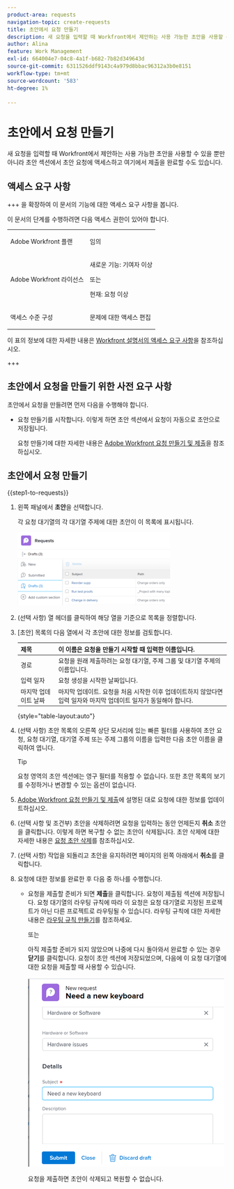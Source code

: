 ```yaml
---
product-area: requests
navigation-topic: create-requests
title: 초안에서 요청 만들기
description: 새 요청을 입력할 때 Workfront에서 제안하는 사용 가능한 초안을 사용할 수 있을 뿐만 아니라 초안 섹션에서 초안 요청에 액세스하고 여기에서 제출을 완료할 수도 있습니다.
author: Alina
feature: Work Management
exl-id: 664004e7-04c8-4a1f-b682-7b82d349643d
source-git-commit: 6311526ddf9143c4a979d8bbac96312a3b0e8151
workflow-type: tm+mt
source-wordcount: '583'
ht-degree: 1%

---
```


# 초안에서 요청 만들기

새 요청을 입력할 때 Workfront에서 제안하는 사용 가능한 초안을 사용할 수 있을 뿐만 아니라 초안 섹션에서 초안 요청에 액세스하고 여기에서 제출을 완료할 수도 있습니다.

## 액세스 요구 사항

+++ 을 확장하여 이 문서의 기능에 대한 액세스 요구 사항을 봅니다.

이 문서의 단계를 수행하려면 다음 액세스 권한이 있어야 합니다.

<table style="table-layout:auto"> 
 <col> 
 <col> 
 <tbody> 
  <tr> 
   <td role="rowheader">Adobe Workfront 플랜</td> 
   <td> <p>임의 </p> </td> 
  </tr> 
  <tr> 
   <td role="rowheader">Adobe Workfront 라이선스</td> 
   <td> <p>새로운 기능: 기여자 이상</p>
   또는
   <p>현재: 요청 이상</p>
    </td> 
  </tr> 
  <tr> 
   <td role="rowheader">액세스 수준 구성</td> 
   <td> <p>문제에 대한 액세스 편집</p>  </td> 
  </tr> 
 </tbody> 
</table>

이 표의 정보에 대한 자세한 내용은 [Workfront 설명서의 액세스 요구 사항](/help/quicksilver/administration-and-setup/add-users/access-levels-and-object-permissions/access-level-requirements-in-documentation.md)을 참조하십시오.

+++

## 초안에서 요청을 만들기 위한 사전 요구 사항

초안에서 요청을 만들려면 먼저 다음을 수행해야 합니다. 

* 요청 만들기를 시작합니다. 이렇게 하면 초안 섹션에서 요청이 자동으로 초안으로 저장됩니다.

  요청 만들기에 대한 자세한 내용은 [Adobe Workfront 요청 만들기 및 제출](../../../manage-work/requests/create-requests/create-submit-requests.md)을 참조하십시오.

## 초안에서 요청 만들기

{{step1-to-requests}}

1. 왼쪽 패널에서 **초안**&#x200B;을 선택합니다.

   각 요청 대기열의 각 대기열 주제에 대한 초안이 이 목록에 표시됩니다.

   ![](assets/nwe-drafts-section-with-list-of-drafts-350x169.png)

1. (선택 사항) 열 헤더를 클릭하여 해당 열을 기준으로 목록을 정렬합니다.

1. [초안] 목록의 다음 열에서 각 초안에 대한 정보를 검토합니다.

   | 제목 | 이 이름은 요청을 만들기 시작할 때 입력한 이름입니다. |
   |---|---|
   | 경로 | 요청을 원래 제출하려는 요청 대기열, 주제 그룹 및 대기열 주제의 이름입니다. |
   | 입력 일자 | 요청 생성을 시작한 날짜입니다. |
   | 마지막 업데이트 날짜 | 마지막 업데이트. 요청을 처음 시작한 이후 업데이트하지 않았다면 입력 일자와 마지막 업데이트 일자가 동일해야 합니다. |

   {style="table-layout:auto"}

1. (선택 사항) 초안 목록의 오른쪽 상단 모서리에 있는 빠른 필터를 사용하여 초안 요청, 요청 대기열, 대기열 주제 또는 주제 그룹의 이름을 입력한 다음 초안 이름을 클릭하여 엽니다.

   >[!TIP]
   >
   >요청 영역의 초안 섹션에는 영구 필터를 적용할 수 없습니다. 또한 초안 목록의 보기를 수정하거나 변경할 수 있는 옵션이 없습니다.

1. [Adobe Workfront 요청 만들기 및 제출](../../../manage-work/requests/create-requests/create-submit-requests.md)에 설명된 대로 요청에 대한 정보를 업데이트하십시오.
1. (선택 사항 및 조건부) 초안을 삭제하려면 요청을 입력하는 동안 언제든지 **취소** 초안을 클릭합니다. 이렇게 하면 복구할 수 없는 초안이 삭제됩니다. 초안 삭제에 대한 자세한 내용은 [요청 초안 삭제](../../../manage-work/requests/create-requests/delete-request-draft.md)를 참조하십시오.

1. (선택 사항) 작업을 되돌리고 초안을 유지하려면 페이지의 왼쪽 아래에서 **취소**&#x200B;를 클릭합니다.

1. 요청에 대한 정보를 완료한 후 다음 중 하나를 수행합니다.

   * 요청을 제출할 준비가 되면 **제출**&#x200B;을 클릭합니다. 요청이 제출됨 섹션에 저장됩니다. 요청 대기열의 라우팅 규칙에 따라 이 요청은 요청 대기열로 지정된 프로젝트가 아닌 다른 프로젝트로 라우팅될 수 있습니다. 라우팅 규칙에 대한 자세한 내용은 [라우팅 규칙 만들기](../../../manage-work/requests/create-and-manage-request-queues/create-routing-rules.md)를 참조하세요.

     또는

     아직 제출할 준비가 되지 않았으며 나중에 다시 돌아와서 완료할 수 있는 경우 **닫기**&#x200B;를 클릭합니다. 요청이 초안 섹션에 저장되었으며, 다음에 이 요청 대기열에 대한 요청을 제출할 때 사용할 수 있습니다.

     ![](assets/nwe-submit-close-discard-draft-buttons-on-new-request-350x340.png)

     요청을 제출하면 초안이 삭제되고 복원할 수 없습니다.
